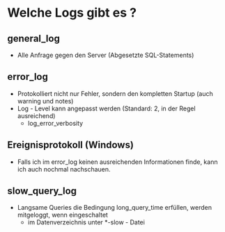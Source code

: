 # Welche Logs gibt es ?

## general_log 

  * Alle Anfrage gegen den Server (Abgesetzte SQL-Statements)

## error_log 

   * Protokolliert nicht nur Fehler, sondern den kompletten Startup (auch warning und notes)
   * Log - Level kann angepasst werden (Standard: 2, in der Regel ausreichend)
     * log_error_verbosity 

## Ereignisprotokoll (Windows) 

  * Falls ich im error_log keinen ausreichenden Informationen finde, kann ich auch nochmal nachschauen.

## slow_query_log 

  * Langsame Queries die Bedingung long_query_time erfüllen, werden mitgeloggt, wenn eingeschaltet
    * im Datenverzeichnis unter *-slow - Datei 
